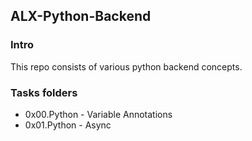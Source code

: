 ## ALX-Python-Backend

### Intro
This repo consists of various python backend concepts. 

### Tasks folders
+ 0x00.Python - Variable Annotations
+ 0x01.Python - Async
